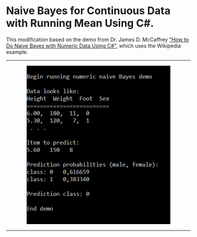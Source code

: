 # Naive Bayes for Continuous Data with Running Mean Using C#.

This modification based on the demo from Dr. James D. McCaffrey ["How to Do Naive Bayes with Numeric Data Using C#"](https://visualstudiomagazine.com/articles/2019/11/12/naive-bayes-csharp), which uses the Wikipedia example.

---

<p align="center">
  <img width="" height="" src="https://github.com/grensen/Running-Naive-Bayes/blob/master/naive_Bayes_figure1.png">
</p>

---




